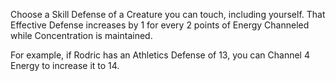 Choose a Skill Defense of a Creature you can touch, including yourself. That Effective Defense increases by 1 for every 2 points of Energy Channeled while Concentration is maintained.

For example, if Rodric has an Athletics Defense of 13, you can Channel 4 Energy to increase it to 14. 